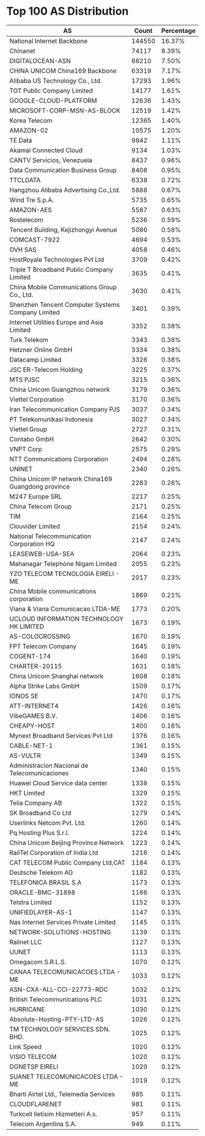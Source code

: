 # Top 100 AS Distribution
| AS | Count | Percentage |
|----|----|----|
| National Internet Backbone | 144550 | 16.37% |
| Chinanet | 74117 | 8.39% |
| DIGITALOCEAN-ASN | 66210 | 7.50% |
| CHINA UNICOM China169 Backbone | 63319 | 7.17% |
| Alibaba US Technology Co., Ltd. | 17293 | 1.96% |
| TOT Public Company Limited | 14177 | 1.61% |
| GOOGLE-CLOUD-PLATFORM | 12636 | 1.43% |
| MICROSOFT-CORP-MSN-AS-BLOCK | 12519 | 1.42% |
| Korea Telecom | 12365 | 1.40% |
| AMAZON-02 | 10575 | 1.20% |
| TE Data | 9842 | 1.11% |
| Akamai Connected Cloud | 9134 | 1.03% |
| CANTV Servicios, Venezuela | 8437 | 0.96% |
| Data Communication Business Group | 8408 | 0.95% |
| TTCLDATA | 6338 | 0.72% |
| Hangzhou Alibaba Advertising Co.,Ltd. | 5888 | 0.67% |
| Wind Tre S.p.A. | 5735 | 0.65% |
| AMAZON-AES | 5587 | 0.63% |
| Rostelecom | 5236 | 0.59% |
| Tencent Building, Kejizhongyi Avenue | 5086 | 0.58% |
| COMCAST-7922 | 4694 | 0.53% |
| OVH SAS | 4058 | 0.46% |
| HostRoyale Technologies Pvt Ltd | 3709 | 0.42% |
| Triple T Broadband Public Company Limited | 3635 | 0.41% |
| China Mobile Communications Group Co., Ltd. | 3630 | 0.41% |
| Shenzhen Tencent Computer Systems Company Limited | 3401 | 0.39% |
| Internet Utilities Europe and Asia Limited | 3352 | 0.38% |
| Turk Telekom | 3343 | 0.38% |
| Hetzner Online GmbH | 3334 | 0.38% |
| Datacamp Limited | 3326 | 0.38% |
| JSC ER-Telecom Holding | 3225 | 0.37% |
| MTS PJSC | 3215 | 0.36% |
| China Unicom Guangzhou network | 3179 | 0.36% |
| Viettel Corporation | 3170 | 0.36% |
| Iran Telecommunication Company PJS | 3037 | 0.34% |
| PT Telekomunikasi Indonesia | 3027 | 0.34% |
| Viettel Group | 2727 | 0.31% |
| Contabo GmbH | 2642 | 0.30% |
| VNPT Corp | 2575 | 0.29% |
| NTT Communications Corporation | 2494 | 0.28% |
| UNINET | 2340 | 0.26% |
| China Unicom IP network China169 Guangdong province | 2283 | 0.26% |
| M247 Europe SRL | 2217 | 0.25% |
| China Telecom Group | 2171 | 0.25% |
| TIM | 2164 | 0.25% |
| Clouvider Limited | 2154 | 0.24% |
| National Telecommunication Corporation HQ | 2147 | 0.24% |
| LEASEWEB-USA-SEA | 2064 | 0.23% |
| Mahanagar Telephone Nigam Limited | 2055 | 0.23% |
| YZO TELECOM TECNOLOGIA EIRELI - ME | 2017 | 0.23% |
| China Mobile communications corporation | 1869 | 0.21% |
| Viana & Viana Comunicacao LTDA-ME | 1773 | 0.20% |
| UCLOUD INFORMATION TECHNOLOGY HK LIMITED | 1673 | 0.19% |
| AS-COLOCROSSING | 1670 | 0.19% |
| FPT Telecom Company | 1645 | 0.19% |
| COGENT-174 | 1640 | 0.19% |
| CHARTER-20115 | 1631 | 0.18% |
| China Unicom Shanghai network | 1608 | 0.18% |
| Alpha Strike Labs GmbH | 1509 | 0.17% |
| IONOS SE | 1470 | 0.17% |
| ATT-INTERNET4 | 1426 | 0.16% |
| VibeGAMES B.V. | 1406 | 0.16% |
| CHEAPY-HOST | 1400 | 0.16% |
| Mynext Broadband Services Pvt Ltd | 1376 | 0.16% |
| CABLE-NET-1 | 1361 | 0.15% |
| AS-VULTR | 1349 | 0.15% |
| Administracion Nacional de Telecomunicaciones | 1340 | 0.15% |
| Huawei Cloud Service data center | 1338 | 0.15% |
| HKT Limited | 1329 | 0.15% |
| Telia Company AB | 1322 | 0.15% |
| SK Broadband Co Ltd | 1279 | 0.14% |
| Userlinks Netcom Pvt. Ltd. | 1260 | 0.14% |
| Pq Hosting Plus S.r.l. | 1224 | 0.14% |
| China Unicom Beijing Province Network | 1223 | 0.14% |
| RailTel Corporation of India Ltd | 1216 | 0.14% |
| CAT TELECOM Public Company Ltd,CAT | 1184 | 0.13% |
| Deutsche Telekom AG | 1182 | 0.13% |
| TELEFONICA BRASIL S.A | 1173 | 0.13% |
| ORACLE-BMC-31898 | 1166 | 0.13% |
| Telstra Limited | 1152 | 0.13% |
| UNIFIEDLAYER-AS-1 | 1147 | 0.13% |
| Nas Internet Services Private Limited | 1145 | 0.13% |
| NETWORK-SOLUTIONS-HOSTING | 1139 | 0.13% |
| Railnet LLC | 1127 | 0.13% |
| UUNET | 1113 | 0.13% |
| Omegacom S.R.L.S. | 1070 | 0.12% |
| CANAA TELECOMUNICACOES LTDA - ME | 1033 | 0.12% |
| ASN-CXA-ALL-CCI-22773-RDC | 1032 | 0.12% |
| British Telecommunications PLC | 1031 | 0.12% |
| HURRICANE | 1030 | 0.12% |
| Absolute-Hosting-PTY-LTD-AS | 1026 | 0.12% |
| TM TECHNOLOGY SERVICES SDN. BHD. | 1025 | 0.12% |
| Link Speed | 1020 | 0.12% |
| VISIO TELECOM | 1020 | 0.12% |
| DGNETSP EIRELI | 1020 | 0.12% |
| SUANET TELECOMUNICACOES LTDA - ME | 1019 | 0.12% |
| Bharti Airtel Ltd., Telemedia Services | 985 | 0.11% |
| CLOUDFLARENET | 981 | 0.11% |
| Turkcell Iletisim Hizmetleri A.s. | 957 | 0.11% |
| Telecom Argentina S.A. | 949 | 0.11% |
